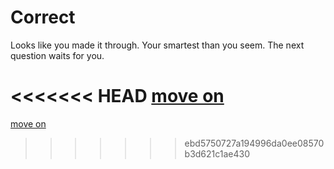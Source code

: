 
# Correct

Looks like you made it through. Your smartest than you seem. The next question waits for you.

<<<<<<< HEAD
[move on](../questions/question2.md)
=======
[move on](https://github.com/henghuil9483/Sep10-CYOA-Plan./blob/main/questions/question2.md)
>>>>>>> ebd5750727a194996da0ee08570b3d621c1ae430
